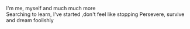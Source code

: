I'm me, myself and much much more
<br/>
Searching to learn, I've started ,don't feel like stopping
Persevere, survive and dream foolishly
<!---
Habbit-Pendagn/Habbit-Pendagn is a ✨ special ✨ repository because its `README.md` (this file) appears on your GitHub profile.
You can click the Preview link to take a look at your changes.
--->
